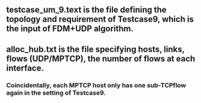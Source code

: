 ## testcase_um_9.text is the file defining the topology and requirement of Testcase9, which is the input of FDM+UDP algorithm.
## alloc_hub.txt is the file specifying hosts, links, flows (UDP/MPTCP), the number of flows at each interface.
### Coincidentally, each MPTCP host only has one sub-TCPflow again in the setting of Testcase9.

